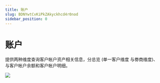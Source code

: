 ```yaml
---
title: 账户
slug: BDNYwtCvKiPkZAkyckhcd4r0nod
sidebar_position: 0
---
```



# 账户

提供两种维度查询客户帐户资产相关信息，分总览 (单一客户维度 与劵商维度)、与客户帐户余额和客户帐户明细。

<img src="/assets/CSgubSrTmoAMOvx0sQjcx7Mynmf.jpeg" src-width="1915" src-height="1134" align="center"/>

